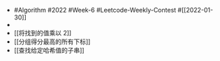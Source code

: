 - #Algorithm #2022 #Week-6 #Leetcode-Weekly-Contest #[[2022-01-30]]
-
- [[将找到的值乘以 2]]
- [[分组得分最高的所有下标]]
- [[查找给定哈希值的子串]]